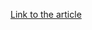 [Link to the article](https://blog.sekoia.io/getting-started-with-detection-as-code-and-sekoia-platform/)
